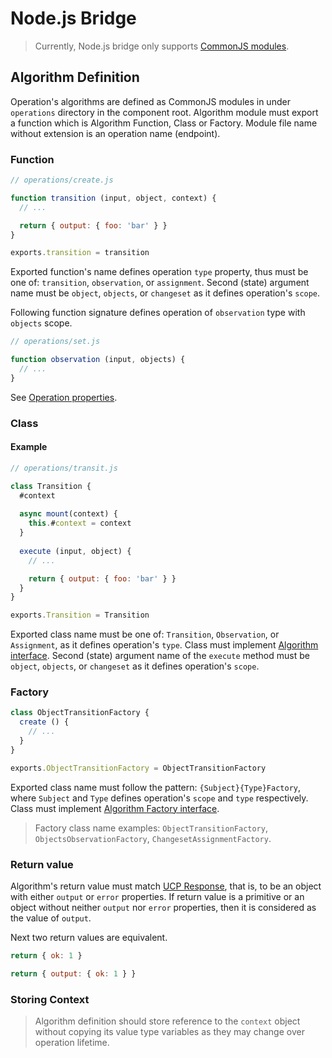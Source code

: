 # Node.js Bridge

> Currently, Node.js bridge only
> supports [CommonJS modules](https://nodejs.org/api/modules.html#modules-commonjs-modules).

## Algorithm Definition

Operation's algorithms are defined as CommonJS modules in under `operations` directory in the
component root. Algorithm module must export a function which is Algorithm Function, Class or
Factory. Module file name without extension is an operation name (endpoint).

### Function

```javascript
// operations/create.js

function transition (input, object, context) {
  // ...

  return { output: { foo: 'bar' } }
}

exports.transition = transition
```

Exported function's name defines operation `type` property, thus must be one of:
`transition`, `observation`, or `assignment`. Second (state) argument name must be `object`,
`objects`, or `changeset` as it defines operation's `scope`.

Following function signature defines operation of `observation` type with `objects` scope.

```javascript
// operations/set.js

function observation (input, objects) {
  // ...
}
```

See [Operation properties](#).

### Class

#### Example

```javascript
// operations/transit.js

class Transition {
  #context
  
  async mount(context) {
    this.#context = context
  }
  
  execute (input, object) {
    // ...

    return { output: { foo: 'bar' } }
  }
}

exports.Transition = Transition
```

Exported class name must be one of: `Transition`, `Observation`, or `Assignment`, as it defines
operation's `type`. Class must implement [Algorithm interface](./types/operations.d.ts).
Second (state) argument name of the `execute` method must be `object`, `objects`, or `changeset` as
it defines operation's `scope`.

### Factory

```javascript
class ObjectTransitionFactory {
  create () {
    // ...
  }
}

exports.ObjectTransitionFactory = ObjectTransitionFactory
```

Exported class name must follow the pattern: `{Subject}{Type}Factory`, where `Subject` and `Type`
defines operation's `scope` and `type` respectively. Class must
implement [Algorithm Factory interface](#).

> Factory class name examples: `ObjectTransitionFactory`, `ObjectsObservationFactory`,
> `ChangesetAssignmentFactory`.

### Return value

Algorithm's return value must match [UCP Response](#), that is, to be an object with either `output`
or `error` properties. If return value is a primitive or an object without neither `output`
nor `error` properties, then it is considered as the value of `output`.

Next two return values are equivalent.

```javascript
return { ok: 1 }

return { output: { ok: 1 } } 
```

### Storing Context

> Algorithm definition should store reference to the `context` object without copying its value
> type variables as they may change over operation lifetime.
